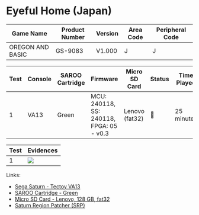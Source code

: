 # Eyeful Home (Japan)

| Game Name        | Product Number | Version | Area Code | Peripheral Code |
| ---------------- | -------------- | ------- | --------- | --------------- |
| OREGON AND BASIC | GS-9083        | V1.000  | J         | J               |

| Test | Console | SAROO Cartridge | Firmware                                 | Micro SD Card  | Status | Time Played |
| ---- | ------- | --------------- | ---------------------------------------- | -------------- | ------ | ----------- |
| 1    | VA13    | Green           | MCU: 240118, SS: 240118, FPGA: 05 - v0.3 | Lenovo (fat32) | :100:  | 25 minutes  |

| Test | Evidences                                                                                        |
| ---- | ------------------------------------------------------------------------------------------------ |
| 1    | [![](https://img.youtube.com/vi/8Ctd2OgHZHo/0.jpg)](https://www.youtube.com/watch?v=8Ctd2OgHZHo) |

Links:

- [Sega Saturn - Tectoy VA13](../../../../Info/Consoles/VA13/README.md)
- [SAROO Cartridge - Green](../../../../Info/Cartridges/RetroGameParadiseStore/1.32F/README.md)
- [Micro SD Card - Lenovo, 128 GB, fat32](../../../../Info/SdCards/Lenovo/128GB/fat32/README.md)
- [Saturn Region Patcher (SRP)](https://segaxtreme.net/resources/saturn-region-patcher.81/download)
